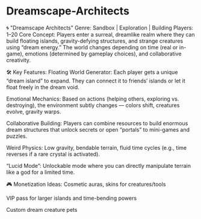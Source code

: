 # Dreamscape-Architects
🌀 "Dreamscape Architects"
Genre: Sandbox | Exploration | Building
Players: 1–20
Core Concept:
Players enter a surreal, dreamlike realm where they can build floating islands, gravity-defying structures, and strange creatures using “dream energy.” The world changes depending on time (real or in-game), emotions (determined by gameplay choices), and collaborative creativity.

🛠️ Key Features:
Floating World Generator: Each player gets a unique “dream island” to expand. They can connect it to friends’ islands or let it float freely in the dream void.

Emotional Mechanics: Based on actions (helping others, exploring vs. destroying), the environment subtly changes — colors shift, creatures evolve, gravity warps.

Collaborative Building: Players can combine resources to build enormous dream structures that unlock secrets or open “portals” to mini-games and puzzles.

Weird Physics: Low gravity, bendable terrain, fluid time cycles (e.g., time reverses if a rare crystal is activated).

“Lucid Mode”: Unlockable mode where you can directly manipulate terrain like a god for a limited time.

🎮 Monetization Ideas:
Cosmetic auras, skins for creatures/tools

VIP pass for larger islands and time-bending powers

Custom dream creature pets

